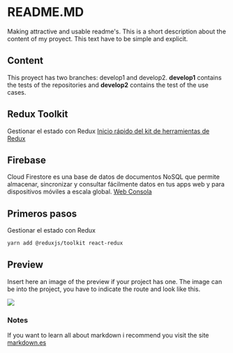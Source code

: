 # README.MD
Making attractive and usable readme's. 
This is a short description about the content of my proyect. This text have to be simple and explicit.

## Content
This proyect has two branches: develop1 and develop2. **develop1** contains the tests of the repositories and **develop2** contains the test of the use cases.

## Redux Toolkit
Gestionar el estado con Redux
[Inicio rápido del kit de herramientas de Redux](https://redux-toolkit.js.org/tutorials/quick-start)

## Firebase
Cloud Firestore es una base de datos de documentos NoSQL que permite almacenar, sincronizar y consultar fácilmente datos en tus apps web y para dispositivos móviles a escala global.
[Web Consola](https://firebase.google.com/products/firestore?hl=es-419)


## Primeros pasos
Gestionar el estado con Redux
```bash
yarn add @reduxjs/toolkit react-redux
```
## Preview
Insert here an image of the preview if your project has one. The image can be into the project, you have to indicate the route and look like this.

![](/preview.jpg)

### Notes
If you want to learn all about markdown i recommend you visit the site [markdown.es](https://markdown.es/sintaxis-markdown/)
        